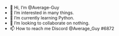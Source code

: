 - 👋 Hi, I’m @Average-Guy
- 👀 I’m interested in many things.
- 🌱 I’m currently learning Python.
- 💞️ I’m looking to collaborate on nothing.
- 📫 How to reach me Discord @Average_Guy #6872

<!---
Average-Guy/Average-Guy is a ✨ special ✨ repository because its `README.md` (this file) appears on your GitHub profile.
You can click the Preview link to take a look at your changes.
--->
